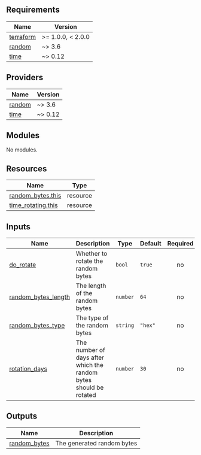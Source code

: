 <!-- BEGIN_TF_DOCS -->
## Requirements

| Name | Version |
|------|---------|
| <a name="requirement_terraform"></a> [terraform](#requirement\_terraform) | >= 1.0.0, < 2.0.0 |
| <a name="requirement_random"></a> [random](#requirement\_random) | ~> 3.6 |
| <a name="requirement_time"></a> [time](#requirement\_time) | ~> 0.12 |

## Providers

| Name | Version |
|------|---------|
| <a name="provider_random"></a> [random](#provider\_random) | ~> 3.6 |
| <a name="provider_time"></a> [time](#provider\_time) | ~> 0.12 |

## Modules

No modules.

## Resources

| Name | Type |
|------|------|
| [random_bytes.this](https://registry.terraform.io/providers/hashicorp/random/latest/docs/resources/bytes) | resource |
| [time_rotating.this](https://registry.terraform.io/providers/hashicorp/time/latest/docs/resources/rotating) | resource |

## Inputs

| Name | Description | Type | Default | Required |
|------|-------------|------|---------|:--------:|
| <a name="input_do_rotate"></a> [do\_rotate](#input\_do\_rotate) | Whether to rotate the random bytes | `bool` | `true` | no |
| <a name="input_random_bytes_length"></a> [random\_bytes\_length](#input\_random\_bytes\_length) | The length of the random bytes | `number` | `64` | no |
| <a name="input_random_bytes_type"></a> [random\_bytes\_type](#input\_random\_bytes\_type) | The type of the random bytes | `string` | `"hex"` | no |
| <a name="input_rotation_days"></a> [rotation\_days](#input\_rotation\_days) | The number of days after which the random bytes should be rotated | `number` | `30` | no |

## Outputs

| Name | Description |
|------|-------------|
| <a name="output_random_bytes"></a> [random\_bytes](#output\_random\_bytes) | The generated random bytes |
<!-- END_TF_DOCS -->
